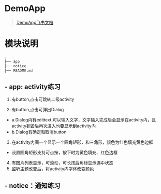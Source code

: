 # DemoApp
> [DemoApp飞书文档](https://li.feishu.cn/docx/doxcnYQ0XwLL2KAyy3LOcu0hd1c)
# 模块说明

```bash
.
├── app 
├── notice
├── README.md
```

## - app: activity练习

1. 有button,点击可跳转二级activity

2. 有button,点击可弹出Dialog

- a.Dialog内有edittext,可以输入文字，文字输入完成后会显示在activity内，且activity销毁后再次进入也要显示到activity内
- b.Dialog有确定和取消button

3. 在activity内画一个显示一个圆角矩形，和三角形，颜色为红色填充黄色边框

- 设置圆角矩形支持可点按，按下时为黄色填充、红色边框

4. 有图片列表显示，可滚动，可长按后角标显示选中状态
5. 监听主题改变后，将activity内字体改变颜色

## - notice：通知练习
